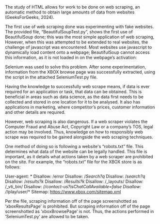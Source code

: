 The study of HTML allows for work to be done on web scraping, an automatic method to obtain large amounts of data from websites (GeeksForGeeks, 2024). 

The first use of web scraping done was experimenting with fake websites. The provided file, “BeautifulSoupTest.py”, shows the first use of BeautifulSoup done; this was the most simple application of web scraping, 
However, when this was attempted to be extended to real websites, the challenge of javascript was encountered. Most websites use javascript to dynamically load content onto a webpage; BeautifulSoup cannot access this information, as it is not loaded in on the webpage’s activation:  

Selenium was used to solve this problem. After some experimentation, information from the XBOX browse page was successfully extracted, using the script in the attached SeleniumTest.py file. 

Having the knowledge to successfully web scrape means, if data is ever required for an application or task, that data can be obtained. This is beneficial in areas such as data science, as the data first needs to be collected and stored in one location for it to be analysed. It also has applications in marketing, where competitor’s prices, customer information and other details are required. 

However, web scraping is also dangerous. If a web scraper violates the Computer Fraud and Abuse Act, Copyright Law or a company’s TOS, legal action may be involved. Thus, knowledge on how to responsibly web scrape was required to be gained alongside the web scraping techniques. 

One method of doing so is following a website's “robots.txt” file. This determines what data of the website can be legally handled. This file is important, as it details what actions taken by a web scraper are prohibited on the site. 
For example, the “robots.txt” file for the XBOX store is as follows:

User-agent: *
Disallow: /error
Disallow: /*Search?q*
Disallow: /*search?q*
Disallow: /*results?k*
Disallow: /*Results?k*
Disallow: /_layouts/
Disallow: /_vti_bin/
Disallow: /*/contact-us?isChatCallAvailable=false
Disallow: /*/play/user/*
Sitemap: https://www.xbox.com/sitemap.xml


Per the file, scraping information off of the page screenshotted as ‘xboxResultsPage’ is prohibited. But scraping information off of the page screenshotted as ‘xboxBrowsePage’ is not. Thus, the actions performed in ‘SeleniumTest.py’ are allowed to be taken. 
